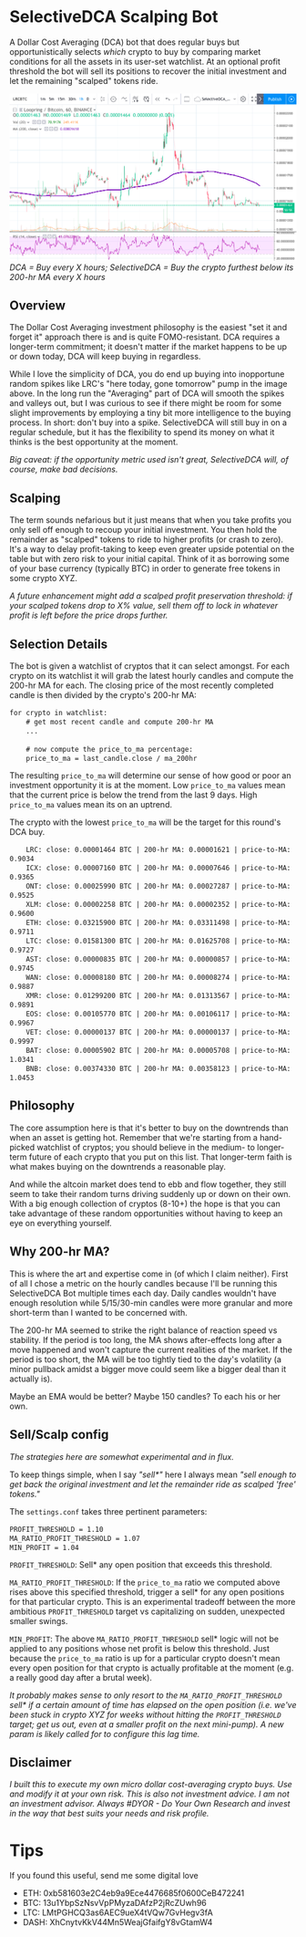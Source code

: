# SelectiveDCA Scalping Bot
A Dollar Cost Averaging (DCA) bot that does regular buys but opportunistically selects _which_ crypto to buy by comparing market conditions for all the assets in its user-set watchlist. At an optional profit threshold the bot will sell its positions to recover the initial investment and let the remaining "scalped" tokens ride.

![LRC chart](imgs/lrc_chart.png)
_DCA = Buy every X hours; SelectiveDCA = Buy the crypto furthest below its 200-hr MA every X hours_


## Overview
The Dollar Cost Averaging investment philosophy is the easiest "set it and forget it" approach there is and is quite FOMO-resistant. DCA requires a longer-term commitment; it doesn't matter if the market happens to be up or down today, DCA will keep buying in regardless.

While I love the simplicity of DCA, you do end up buying into inopportune random spikes like LRC's "here today, gone tomorrow" pump in the image above. In the long run the "Averaging" part of DCA will smooth the spikes and valleys out, but I was curious to see if there might be room for some slight improvements by employing a tiny bit more intelligence to the buying process. In short: don't buy into a spike. SelectiveDCA will still buy in on a regular schedule, but it has the flexibility to spend its money on what it thinks is the best opportunity at the moment.

_Big caveat: if the opportunity metric used isn't great, SelectiveDCA will, of course, make bad decisions._

## Scalping
The term sounds nefarious but it just means that when you take profits you only sell off enough to recoup your initial investment. You then hold the remainder as "scalped" tokens to ride to higher profits (or crash to zero). It's a way to delay profit-taking to keep even greater upside potential on the table but with zero risk to your initial capital. Think of it as borrowing some of your base currency (typically BTC) in order to generate free tokens in some crypto XYZ.

_A future enhancement might add a scalped profit preservation threshold: if your scalped tokens drop to X% value, sell them off to lock in whatever profit is left before the price drops further._

## Selection Details
The bot is given a watchlist of cryptos that it can select amongst. For each crypto on its watchlist it will grab the latest hourly candles and compute the 200-hr MA for each. The closing price of the most recently completed candle is then divided by the crypto's 200-hr MA:

```
for crypto in watchlist:
    # get most recent candle and compute 200-hr MA
    ...

    # now compute the price_to_ma percentage:
    price_to_ma = last_candle.close / ma_200hr
```

The resulting `price_to_ma` will determine our sense of how good or poor an investment opportunity it is at the moment. Low `price_to_ma` values mean that the current price is below the trend from the last 9 days. High `price_to_ma` values mean its on an uptrend. 

The crypto with the lowest `price_to_ma` will be the target for this round's DCA buy.

```
    LRC: close: 0.00001464 BTC | 200-hr MA: 0.00001621 | price-to-MA: 0.9034
    ICX: close: 0.00007160 BTC | 200-hr MA: 0.00007646 | price-to-MA: 0.9365
    ONT: close: 0.00025990 BTC | 200-hr MA: 0.00027287 | price-to-MA: 0.9525
    XLM: close: 0.00002258 BTC | 200-hr MA: 0.00002352 | price-to-MA: 0.9600
    ETH: close: 0.03215900 BTC | 200-hr MA: 0.03311498 | price-to-MA: 0.9711
    LTC: close: 0.01581300 BTC | 200-hr MA: 0.01625708 | price-to-MA: 0.9727
    AST: close: 0.00000835 BTC | 200-hr MA: 0.00000857 | price-to-MA: 0.9745
    WAN: close: 0.00008180 BTC | 200-hr MA: 0.00008274 | price-to-MA: 0.9887
    XMR: close: 0.01299200 BTC | 200-hr MA: 0.01313567 | price-to-MA: 0.9891
    EOS: close: 0.00105770 BTC | 200-hr MA: 0.00106117 | price-to-MA: 0.9967
    VET: close: 0.00000137 BTC | 200-hr MA: 0.00000137 | price-to-MA: 0.9997
    BAT: close: 0.00005902 BTC | 200-hr MA: 0.00005708 | price-to-MA: 1.0341
    BNB: close: 0.00374330 BTC | 200-hr MA: 0.00358123 | price-to-MA: 1.0453
```

## Philosophy
The core assumption here is that it's better to buy on the downtrends than when an asset is getting hot. Remember that we're starting from a hand-picked watchlist of cryptos; you should believe in the medium- to longer-term future of each crypto that you put on this list. That longer-term faith is what makes buying on the downtrends a reasonable play. 

And while the altcoin market does tend to ebb and flow together, they still seem to take their random turns driving suddenly up or down on their own. With a big enough collection of cryptos (8-10+) the hope is that you can take advantage of these random opportunities without having to keep an eye on everything yourself.

## Why 200-hr MA?
This is where the art and expertise come in (of which I claim neither). First of all I chose a metric on the hourly candles because I'll be running this SelectiveDCA Bot multiple times each day. Daily candles wouldn't have enough resolution while  5/15/30-min candles were more granular and more short-term than I wanted to be concerned with.

The 200-hr MA seemed to strike the right balance of reaction speed vs stability. If the period is too long, the MA shows after-effects long after a move happened and won't capture the current realities of the market. If the period is too short, the MA will be too tightly tied to the day's volatility (a minor pullback amidst a bigger move could seem like a bigger deal than it actually is).

Maybe an EMA would be better? Maybe 150 candles? To each his or her own.

## Sell/Scalp config
_The strategies here are somewhat experimental and in flux._

To keep things simple, when I say _"sell*"_ here I always mean _"sell enough to get back the original investment and let the remainder ride as scalped 'free' tokens."_

The `settings.conf` takes three pertinent parameters:
```
PROFIT_THRESHOLD = 1.10
MA_RATIO_PROFIT_THRESHOLD = 1.07
MIN_PROFIT = 1.04
```

`PROFIT_THRESHOLD`: Sell* any open position that exceeds this threshold.

`MA_RATIO_PROFIT_THRESHOLD`: If the `price_to_ma` ratio we computed above rises above this specified threshold, trigger a sell* for any open positions for that particular crypto. This is an experimental tradeoff between the more ambitious `PROFIT_THRESHOLD` target vs capitalizing on sudden, unexpected smaller swings.

`MIN_PROFIT`: The above `MA_RATIO_PROFIT_THRESHOLD` sell* logic will not be applied to any positions whose net profit is below this threshold. Just because the `price_to_ma` ratio is up for a particular crypto doesn't mean every open position for that crypto is actually profitable at the moment (e.g. a really good day after a brutal week).

_It probably makes sense to only resort to the `MA_RATIO_PROFIT_THRESHOLD` sell* if a certain amount of time has elapsed on the open position (i.e. we've been stuck in crypto XYZ for weeks without hitting the `PROFIT_THRESHOLD` target; get us out, even at a smaller profit on the next mini-pump). A new param is likely called for to configure this lag time._



## Disclaimer
_I built this to execute my own micro dollar cost-averaging crypto buys. Use and modify it at your own risk. This is also not investment advice. I am not an investment advisor. Always #DYOR - Do Your Own Research and invest in the way that best suits your needs and risk profile._


# Tips
If you found this useful, send me some digital love
- ETH: 0xb581603e2C4eb9a9Ece4476685f0600CeB472241
- BTC: 13u1YbpSzNsvVpPMyzaDAfzP2jRcZUwh96
- LTC: LMtPGHCQ3as6AEC9ueX4tVQw7GvHegv3fA
- DASH: XhCnytvKkV44Mn5WeajGfaifgY8vGtamW4
